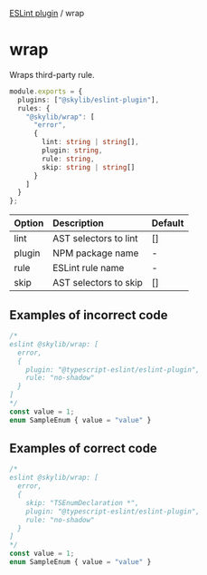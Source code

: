 [ESLint plugin](https://ilyub.github.io/eslint-plugin/) / wrap

# wrap

Wraps third-party rule.

```ts
module.exports = {
  plugins: ["@skylib/eslint-plugin"],
  rules: {
    "@skylib/wrap": [
      "error",
      {
        lint: string | string[],
        plugin: string,
        rule: string,
        skip: string | string[]
      }
    ]
  }
};
```

| Option | Description | Default |
| :----- | :----- | :----- |
| lint | AST selectors to lint | []|
| plugin | NPM package name | -|
| rule | ESLint rule name | -|
| skip | AST selectors to skip | []|

## Examples of incorrect code

```ts
/*
eslint @skylib/wrap: [
  error,
  {
    plugin: "@typescript-eslint/eslint-plugin",
    rule: "no-shadow"
  }
]
*/
const value = 1;
enum SampleEnum { value = "value" }
```

## Examples of correct code

```ts
/*
eslint @skylib/wrap: [
  error,
  {
    skip: "TSEnumDeclaration *",
    plugin: "@typescript-eslint/eslint-plugin",
    rule: "no-shadow"
  }
]
*/
const value = 1;
enum SampleEnum { value = "value" }
```